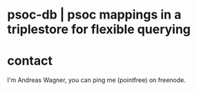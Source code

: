 # psoc-db | psoc mappings in a triplestore for flexible querying

# contact

I'm Andreas Wagner, you can ping me (pointfree) on freenode.
